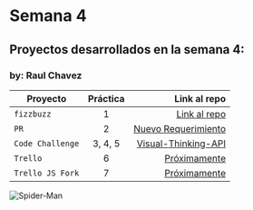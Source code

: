 # Semana 4 

## Proyectos desarrollados en la semana 4:
### by: Raul Chavez

| Proyecto | Práctica | Link al repo |
| ------------- |:-------------:| -----:|
|`fizzbuzz`|1|[Link al repo](https://github.com/xXChAvE2Xx/fizzbuzz)|
|`PR`|2|[Nuevo Requerimiento](https://github.com/visualpartnership/fizzbuzz/pull/98)|
|`Code Challenge`|3, 4, 5|[Visual-Thinking-API](https://github.com/xXChAvE2Xx/Visual-Thinking-API)|
|`Trello`|6|[Próximamente]()|
|`Trello JS Fork`|7|[Próximamente]()|

![Spider-Man](https://media.giphy.com/media/BWD3CtcudWL28/giphy.gif)
